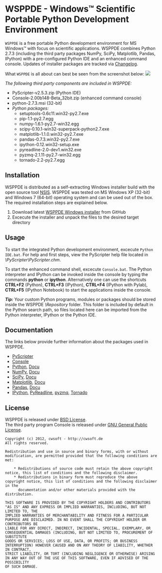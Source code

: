 # WSPPDE - Windows&trade; Scientific Portable Python Development Environment
`WSPPDE` is a free portable Python development environment for MS Windows&trade; with focus on scientific applications. WSPPDE combines Python 2.7.3  (including the third party packages NumPy, SciPy, Matplotlib, Pandas, IPython) with a pre-configured Python IDE and an enhanced command console. Updates of installer packages are tracked via [Changelog](https://github.com/cwsoft/cwsoft-WSPPDE/blob/master/CHANGELOG.md).

What `WSPPDE` is all about can best be seen from the screenshot below:
![](https://github.com/cwsoft/cwsoft-WSPPDE/raw/master/.screenshots/cwsoft-WSPPDE_screenshot.png)

*The following third party components are included in WSPPDE:*

- PyScripter-v2.5.3.zip (Python IDE)
- Console-2.00b148-Beta_32bit.zip (enhanced command console)
- python-2.7.3.msi (32-bit)
- *Python packages:*
	- setuptools-0.6c11.win32-py2.7.exe
	- pip-1.1-py2.7.egg
	- numpy-1.6.1-py2.7-win32.egg
	- scipy-0.10.1-win32-superpack-python2.7.exe
	- matplotlib-1.1.0.win32-py2.7.exe
	- pandas-0.7.3.win32-py2.7.exe	
	- ipython-0.12.win32-setup.exe
	- pyreadline-2.0-dev1.win32.exe
	- pyzmq-2.1.11-py2.7-win32.egg
	- tornado-2.2-py2.7.egg

## Installation
WSPPDE is distributed as a self-extracting Windows installer build with the open source tool [NSIS](http://nsis.sourceforge.net/Main_Page). WSPPDE was tested on MS Windows XP (32-bit) and Windows 7 (64-bit) operating system and can be used out of the box. The required installation steps are explained below.

1. Download latest [WSPPDE Windows installer](https://github.com/cwsoft/cwsoft-WSPPDE/downloads) from GitHub
2. Excecute the installer and unpack the files to the desired target directory

## Usage
To start the integrated Python development environment, excecute `Python IDE.bat`. For help and first steps, view the PyScripter help file located in *\PyScripter\PyScripter.chm*.

To start the enhanced command shell, excecute `Console.bat`. The Python interpreter and IPython can be invoked inside the console by typing the commands **python** or **ipython**. Alternatively one can use the shortcuts **CTRL+F2** (Python), **CTRL+F3** (IPython), **CTRL+F4** (IPython with Pylab), **CTRL+F5** (IPython Notebook) to start the applications inside the console.

***Tip:*** Your custom Python programs, modules or packages should be stored inside the WSPPDE *\Repository* folder. This folder is included by default in the Python search path, so files located here can be imported from the Python interpreter, IPython or the Python IDE.

## Documentation
The links below provide further information about the packages used in WSPPDE.

- [PyScripter](http://code.google.com/p/pyscripter/)
- [Console](http://sourceforge.net/projects/console/)
- [Python](http://python.org), [Docu](http://docs.python.org/)
- [NumPy](http://numpy.scipy.org/), [Docu](http://docs.scipy.org/doc/)
- [SciPy](http://www.scipy.org/), [Docu](http://docs.scipy.org/doc/)
- [Matplotlib](http://matplotlib.sourceforge.net/), [Docu](http://matplotlib.sourceforge.net/contents.html)
- [Pandas](http://pypi.python.org/pypi/pandas), [Docu](http://code.google.com/p/pandas/)
- [IPython](http://ipython.org/), [PyReadline](https://launchpad.net/pyreadline), [pyzmq](http://www.zeromq.org/bindings:python), [Tornado](http://www.tornadoweb.org/)

## License
WSPPDE is released under [BSD License](http://www.opensource.org/licenses/bsd-license.php).  
The third party program Console is released under [GNU General Public License](http://www.gnu.org/licenses/).

    Copyright (c) 2012, cwsoft - http://cwsoft.de
    All rights reserved.

    Redistribution and use in source and binary forms, with or without modification, are permitted provided that the following conditions are met:

        * Redistributions of source code must retain the above copyright notice, this list of conditions and the following disclaimer.
        * Redistributions in binary form must reproduce the above copyright notice, this list of conditions and the following disclaimer in the 
          documentation and/or other materials provided with the distribution.

    THIS SOFTWARE IS PROVIDED BY THE COPYRIGHT HOLDERS AND CONTRIBUTORS "AS IS" AND ANY EXPRESS OR IMPLIED WARRANTIES, INCLUDING, BUT NOT LIMITED TO, THE 
    IMPLIED WARRANTIES OF MERCHANTABILITY AND FITNESS FOR A PARTICULAR PURPOSE ARE DISCLAIMED. IN NO EVENT SHALL THE COPYRIGHT HOLDER OR CONTRIBUTORS BE 
    LIABLE FOR ANY DIRECT, INDIRECT, INCIDENTAL, SPECIAL, EXEMPLARY, OR CONSEQUENTIAL DAMAGES (INCLUDING, BUT NOT LIMITED TO, PROCUREMENT OF SUBSTITUTE 
    GOODS OR SERVICES; LOSS OF USE, DATA, OR PROFITS; OR BUSINESS INTERRUPTION) HOWEVER CAUSED AND ON ANY THEORY OF LIABILITY, WHETHER IN CONTRACT, 
    STRICT LIABILITY, OR TORT (INCLUDING NEGLIGENCE OR OTHERWISE) ARISING IN ANY WAY OUT OF THE USE OF THIS SOFTWARE, EVEN IF ADVISED OF THE POSSIBILITY 
    OF SUCH DAMAGE.